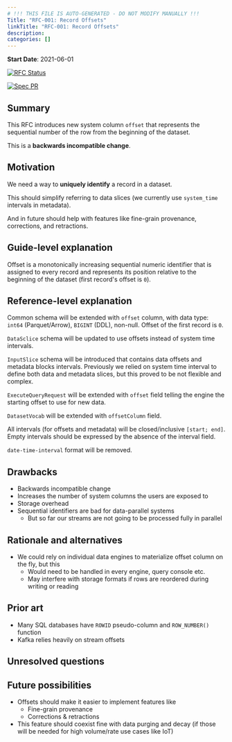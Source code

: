 ```yaml
---
# !!! THIS FILE IS AUTO-GENERATED - DO NOT MODIFY MANUALLY !!!
Title: "RFC-001: Record Offsets"
linkTitle: "RFC-001: Record Offsets"
description:
categories: []
---
```


**Start Date**: 2021-06-01

[![RFC Status](https://img.shields.io/github/issues/detail/state/kamu-data/open-data-fabric/10?label=RFC%20Status)](https://github.com/kamu-data/open-data-fabric/issues/10)

[![Spec PR](https://img.shields.io/github/pulls/detail/state/kamu-data/open-data-fabric/13?label=Spec%20PR)](https://github.com/kamu-data/open-data-fabric/pull/13)

## Summary

This RFC introduces new system column `offset` that represents the sequential number of the row from the beginning of the dataset.

This is a **backwards incompatible change**.

## Motivation

We need a way to **uniquely identify** a record in a dataset.

This should simplify referring to data slices (we currently use `system_time` intervals in metadata).

And in future should help with features like fine-grain provenance, corrections, and retractions.

## Guide-level explanation

Offset is a monotonically increasing sequential numeric identifier that is assigned to every record and represents its position relative to the beginning of the dataset (first record's offset is `0`).

## Reference-level explanation

Common schema will be extended with `offset` column, with data type: `int64` (Parquet/Arrow), `BIGINT` (DDL), non-null. Offset of the first record is `0`.

`DataSclice` schema will be updated to use offsets instead of system time intervals.

`InputSlice` schema will be introduced that contains data offsets and metadata blocks intervals. Previously we relied on system time interval to define both data and metadata slices, but this proved to be not flexible and complex.

`ExecuteQueryRequest` will be extended with `offset` field telling the engine the starting offset to use for new data.

`DatasetVocab` will be extended with `offsetColumn` field.

All intervals (for offsets and metadata) will be closed/inclusive `[start; end]`. Empty intervals should be expressed by the absence of the interval field.

`date-time-interval` format will be removed.

## Drawbacks

- Backwards incompatible change
- Increases the number of system columns the users are exposed to
- Storage overhead
- Sequential identifiers are bad for data-parallel systems
  - But so far our streams are not going to be processed fully in parallel

## Rationale and alternatives

- We could rely on individual data engines to materialize offset column on the fly, but this
  - Would need to be handled in every engine, query console etc.
  - May interfere with storage formats if rows are reordered during writing or reading

## Prior art

- Many SQL databases have `ROWID` pseudo-column and `ROW_NUMBER()` function
- Kafka relies heavily on stream offsets

## Unresolved questions


## Future possibilities

- Offsets should make it easier to implement features like
  - Fine-grain provenance
  - Corrections & retractions
- This feature should coexist fine with data purging and decay (if those will be needed for high volume/rate use cases like IoT)